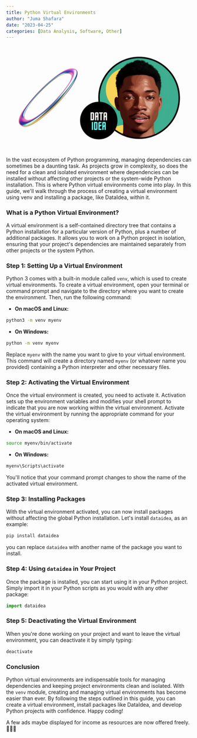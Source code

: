 ```yaml
---
title: Python Virtual Environments
author: "Juma Shafara"
date: "2023-04-25"
categories: [Data Analysis, Software, Other]
---
```


![Photo by DATAIDEA](thumbnail.png)

In the vast ecosystem of Python programming, managing dependencies can sometimes be a daunting task. As projects grow in complexity, so does the need for a clean and isolated environment where dependencies can be installed without affecting other projects or the system-wide Python installation. This is where Python virtual environments come into play. In this guide, we'll walk through the process of creating a virtual environment using venv and installing a package, like DataIdea, within it.

### What is a Python Virtual Environment?

A virtual environment is a self-contained directory tree that contains a Python installation for a particular version of Python, plus a number of additional packages. It allows you to work on a Python project in isolation, ensuring that your project's dependencies are maintained separately from other projects or the system Python.

### Step 1: Setting Up a Virtual Environment

Python 3 comes with a built-in module called `venv`, which is used to create virtual environments. To create a virtual environment, open your terminal or command prompt and navigate to the directory where you want to create the environment. Then, run the following command:

- **On macOS and Linux:**

```bash
python3 -m venv myenv
```

- **On Windows:**

```bash
python -m venv myenv
```

Replace `myenv` with the name you want to give to your virtual environment. This command will create a directory named `myenv` (or whatever name you provided) containing a Python interpreter and other necessary files.

<script async src="https://pagead2.googlesyndication.com/pagead/js/adsbygoogle.js?client=ca-pub-8076040302380238"
     crossorigin="anonymous"></script>
<!-- inline-square -->

<ins class="adsbygoogle"
     style="display:block"
     data-ad-client="ca-pub-8076040302380238"
     data-ad-slot="3564352555"
     data-ad-format="auto"
     data-full-width-responsive="true"></ins>

<script>
     (adsbygoogle = window.adsbygoogle || []).push({});
</script>

### Step 2: Activating the Virtual Environment

Once the virtual environment is created, you need to activate it. Activation sets up the environment variables and modifies your shell prompt to indicate that you are now working within the virtual environment. Activate the virtual environment by running the appropriate command for your operating system:

- **On macOS and Linux:**

```bash
source myenv/bin/activate
```

- **On Windows:**

```bash
myenv\Scripts\activate
```

You'll notice that your command prompt changes to show the name of the activated virtual environment.

<script async src="https://pagead2.googlesyndication.com/pagead/js/adsbygoogle.js?client=ca-pub-8076040302380238"
     crossorigin="anonymous"></script>
<!-- inline-square -->

<ins class="adsbygoogle"
     style="display:block"
     data-ad-client="ca-pub-8076040302380238"
     data-ad-slot="3564352555"
     data-ad-format="auto"
     data-full-width-responsive="true"></ins>

<script>
     (adsbygoogle = window.adsbygoogle || []).push({});
</script>

### Step 3: Installing Packages

With the virtual environment activated, you can now install packages without affecting the global Python installation. Let's install `dataidea`, as an example:

```bash
pip install dataidea
```

you can replace `dataidea` with another name of the package you want to install.

### Step 4: Using `dataidea` in Your Project

Once the package is installed, you can start using it in your Python project. Simply import it in your Python scripts as you would with any other package:

```python
import dataidea
```

<script async src="https://pagead2.googlesyndication.com/pagead/js/adsbygoogle.js?client=ca-pub-8076040302380238"
     crossorigin="anonymous"></script>
<!-- inline-square -->

<ins class="adsbygoogle"
     style="display:block"
     data-ad-client="ca-pub-8076040302380238"
     data-ad-slot="3564352555"
     data-ad-format="auto"
     data-full-width-responsive="true"></ins>

<script>
     (adsbygoogle = window.adsbygoogle || []).push({});
</script>

### Step 5: Deactivating the Virtual Environment

When you're done working on your project and want to leave the virtual environment, you can deactivate it by simply typing:

```bash
deactivate
```

### Conclusion

Python virtual environments are indispensable tools for managing dependencies and keeping project environments clean and isolated. With the `venv` module, creating and managing virtual environments has become easier than ever. By following the steps outlined in this guide, you can create a virtual environment, install packages like DataIdea, and develop Python projects with confidence. Happy coding!

A few ads maybe displayed for income as resources are now offered freely. 🤝🤝🤝

<!-- Insert AdSense script dynamically -->
<script>
    (function() {
        var adScript = document.createElement('script');
        adScript.src = 'https://pagead2.googlesyndication.com/pagead/js/adsbygoogle.js?client=ca-pub-8076040302380238';
        adScript.async = true;
        adScript.crossorigin="anonymous"
        document.head.appendChild(adScript);
    })();
</script>
